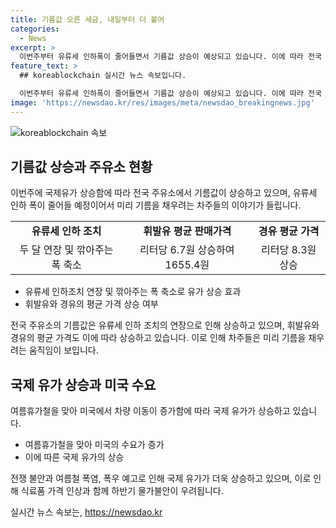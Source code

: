 ```yaml
---
title: 기름값 오른 세금, 내일부터 더 붙어
categories:
  - News
excerpt: >
  이번주부터 유류세 인하폭이 줄어들면서 기름값 상승이 예상되고 있습니다. 이에 따라 전국 주유소의 휘발유 평균 판매가격은 8주 만에 6.7원 오른 1655.4원을 기록하며 오름세로 돌아섰습니다. 유류세 요인까지 가세하여 추가로 더 오를 전망이며, 물가불안 요인으로 작용할 가능성도 제기되고 있습니다. 이와 관련하여 한국경제연구원 연구위원은 전쟁 불안과 글로벌 경기 회복세 등으로 인해 유가가 계속 강세를 유지할 것으로 전망하고 있습니다.
feature_text: >
  ## koreablockchain 실시간 뉴스 속보입니다.

  이번주부터 유류세 인하폭이 줄어들면서 기름값 상승이 예상되고 있습니다. 이에 따라 전국 주유소의 휘발유 평균 판매가격은 8주 만에 6.7원 오른 1655.4원을 기록하며 오름세로 돌아섰습니다. 유류세 요인까지 가세하여 추가로 더 오를 전망이며, 물가불안 요인으로 작용할 가능성도 제기되고 있습니다. 이와 관련하여 한국경제연구원 연구위원은 전쟁 불안과 글로벌 경기 회복세 등으로 인해 유가가 계속 강세를 유지할 것으로 전망하고 있습니다.
image: 'https://newsdao.kr/res/images/meta/newsdao_breakingnews.jpg'
---
```


<p><img src="https://newsdao.kr/res/images/meta/newsdao_breakingnews.jpg" alt="koreablockchain 속보" /></p>

<h2 data-ke-size="size26">기름값 상승과 주유소 현황</h2>

<p data-ke-size="size16">이번주에 국제유가 상승함에 따라 전국 주유소에서 기름값이 상승하고 있으며, 유류세 인하 폭이 줄어들 예정이어서 미리 기름을 채우려는 차주들의 이야기가 들립니다. </p>

<table>
    <tr>
        <td style="text-align: center; height: 17px;"><b>유류세 인하 조치</b></td>
        <td style="text-align: center; height: 17px;"><b>휘발유 평균 판매가격</b></td>
        <td style="text-align: center; height: 17px;"><b>경유 평균 가격</b></td>
    </tr>
    <tr>
        <td style="text-align: center; height: 17px;">두 달 연장 및 깎아주는 폭 축소</td>
        <td style="text-align: center; height: 17px;">리터당 6.7원 상승하여 1655.4원</td>
        <td style="text-align: center; height: 17px;">리터당 8.3원 상승</td>
    </tr>
</table>

<ul>
    <li>유류세 인하조치 연장 및 깎아주는 폭 축소로 유가 상승 효과</li>
    <li>휘발유와 경유의 평균 가격 상승 여부</li>
</ul>

<p data-ke-size="size16">전국 주유소의 기름값은 유류세 인하 조치의 연장으로 인해 상승하고 있으며, 휘발유와 경유의 평균 가격도 이에 따라 상승하고 있습니다. 이로 인해 차주들은 미리 기름을 채우려는 움직임이 보입니다.</p>

<h2 data-ke-size="size26">국제 유가 상승과 미국 수요</h2>

<p data-ke-size="size16">여름휴가철을 맞아 미국에서 차량 이동이 증가함에 따라 국제 유가가 상승하고 있습니다.</p>

<ul>
    <li>여름휴가철을 맞아 미국의 수요가 증가</li>
    <li>이에 따른 국제 유가의 상승</li>
</ul>

<p data-ke-size="size16">전쟁 불안과 여름철 폭염, 폭우 예고로 인해 국제 유가가 더욱 상승하고 있으며, 이로 인해 식료품 가격 인상과 함께 하반기 물가불안이 우려됩니다.</p>
실시간 뉴스 속보는, <a href="https://newsdao.kr" rel="dofollow">https://newsdao.kr</a>


